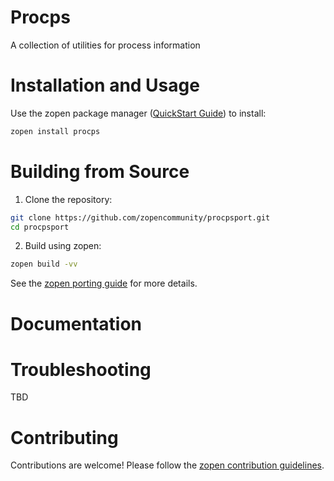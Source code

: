 # Procps

A collection of utilities for process information

# Installation and Usage

Use the zopen package manager ([QuickStart Guide](https://zopen.community/#/Guides/QuickStart)) to install:
```bash
zopen install procps
```

# Building from Source

1. Clone the repository:
```bash
git clone https://github.com/zopencommunity/procpsport.git
cd procpsport
```
2. Build using zopen:
```bash
zopen build -vv
```

See the [zopen porting guide](https://zopen.community/#/Guides/Porting) for more details.

# Documentation


# Troubleshooting
TBD

# Contributing
Contributions are welcome! Please follow the [zopen contribution guidelines](https://github.com/zopencommunity/meta/blob/main/CONTRIBUTING.md).
